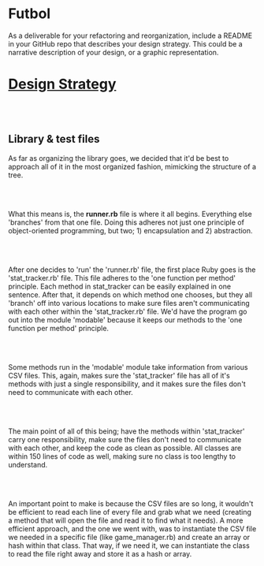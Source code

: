 # Futbol

As a deliverable for your refactoring and reorganization, include a README in your GitHub repo that describes your design strategy. This could be a narrative description of your design, or a graphic representation.

<b><u><h1>Design Strategy</u></b></h1>
<br></br>
<b><h2>Library & test files</h2></b>
<p>As far as organizing the library goes, we decided that it'd be best to approach all of it in the most organized fashion, mimicking the structure of a tree.</p>
<br></br>
<p>What this means is, the <b>runner.rb</b> file is where it all begins. Everything else 'branches' from that one file. Doing this adheres not just one principle of object-oriented programming, but two; 1) encapsulation and 2) abstraction.</p>
<br></br>
<p>After one decides to 'run' the 'runner.rb' file, the first place Ruby goes is the 'stat_tracker.rb' file. This file adheres to the 'one function per method' principle. Each method in stat_tracker can be easily explained in one sentence. After that, it depends on which method one chooses, but they all 'branch' off into various locations to make sure files aren't communicating with each other within the 'stat_tracker.rb' file. We'd have the program go out into the module 'modable' because it keeps our methods to the 'one function per method' principle.</p>
<br></br>
<p>Some methods run in the 'modable' module take information from various CSV files. This, again, makes sure the 'stat_tracker' file has all of it's methods with just a single responsibility, and it makes sure the files don't need to communicate with each other.</p>
<br></br>
<p> The main point of all of this being; have the methods within 'stat_tracker' carry one responsibility, make sure the files don't need to communicate with each other, and keep the code as clean as possible. All classes are within 150 lines of code as well, making sure no class is too lengthy to understand.</p>
<br></br>
<p> An important point to make is because the CSV files are so long, it wouldn't be efficient to read each line of every file and grab what we need (creating a method that will open the file and read it to find what it needs). A more efficient approach, and the one we went with, was to instantiate the CSV file we needed in a specific file (like game_manager.rb) and create an array or hash within that class. That way, if we need it, we can instantiate the class to read the file right away and store it as a hash or array.</p>
